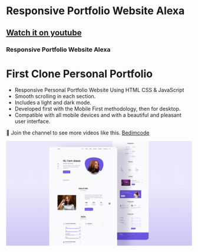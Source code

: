 # Responsive Portfolio Website Alexa
## [Watch it on youtube](https://youtu.be/27JtRAI3QO8)
### Responsive Portfolio Website Alexa
# First Clone Personal Portfolio

- Responsive Personal Portfolio Website Using HTML CSS & JavaScript
- Smooth scrolling in each section.
- Includes a light and dark mode.
- Developed first with the Mobile First methodology, then for desktop.
- Compatible with all mobile devices and with a beautiful and pleasant user interface.

💙 Join the channel to see more videos like this. [Bedimcode](https://www.youtube.com/c/Bedimcode)

![preview img](/preview.png)
